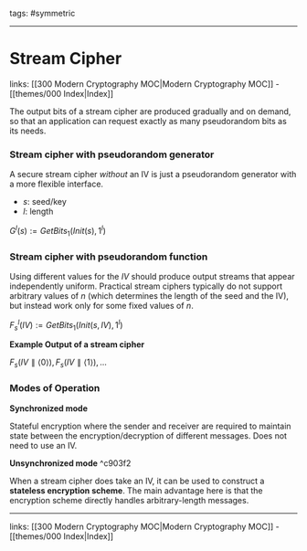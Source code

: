 tags: #symmetric

---
# Stream Cipher

links:  [[300 Modern Cryptography MOC|Modern Cryptography MOC]] - [[themes/000 Index|Index]]

The output bits of a stream cipher are produced gradually and on demand, so that an application can request exactly as many pseudorandom bits as its needs.

### Stream cipher with pseudorandom generator

A secure stream cipher *without* an IV is just a pseudorandom generator with a more flexible interface.
- $s$: seed/key
- $l$: length

$G^l(s) := GetBits_1(Init(s), 1^l)$

### Stream cipher with pseudorandom function

Using different values for the $IV$ should produce output streams that appear independently uniform. Practical stream ciphers typically do not support arbitrary values of $n$ (which determines the length of the seed and the IV), but instead work only for some fixed values of $n$.

$F_s^l(IV) := GetBits_1(Init(s, IV), 1^l)$

**Example Output of a stream cipher**

$F_s(IV \parallel \langle 0 \rangle),F_s(IV \parallel \langle 1 \rangle), ...$

### Modes of Operation

**Synchronized mode**

Stateful encryption where the sender and receiver are required to maintain state between the encryption/decryption of different messages. Does not need to use an IV.

**Unsynchronized mode** ^c903f2

When a stream cipher does take an IV, it can be used to construct a **stateless encryption scheme**. The main advantage here is that the encryption scheme directly handles arbitrary-length messages.


---
links:  [[300 Modern Cryptography MOC|Modern Cryptography MOC]] - [[themes/000 Index|Index]]
